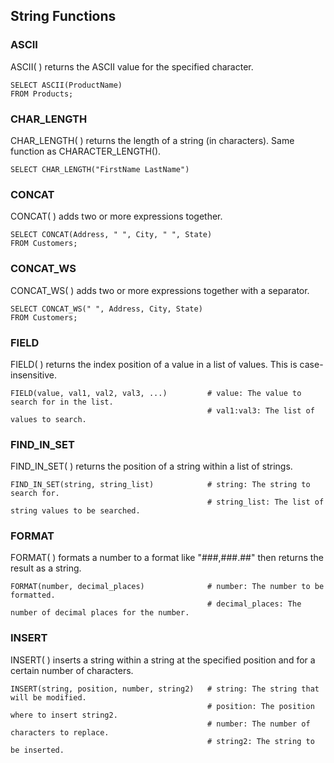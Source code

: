 ## String Functions

### ASCII
ASCII( ) returns the ASCII value for the specified character.
```
SELECT ASCII(ProductName)
FROM Products;
```
### CHAR_LENGTH
CHAR_LENGTH( ) returns the length of a string (in characters). Same function as CHARACTER_LENGTH().
```
SELECT CHAR_LENGTH("FirstName LastName")
```
### CONCAT
CONCAT( ) adds two or more expressions together.
```
SELECT CONCAT(Address, " ", City, " ", State)
FROM Customers;
```
### CONCAT_WS
CONCAT_WS( ) adds two or more expressions together with a separator.
```
SELECT CONCAT_WS(" ", Address, City, State)
FROM Customers;
```
### FIELD
FIELD( ) returns the index position of a value in a list of values. This is case-insensitive.
```
FIELD(value, val1, val2, val3, ...)         # value: The value to search for in the list.
                                            # val1:val3: The list of values to search.
```
### FIND_IN_SET
FIND_IN_SET( ) returns the position of a string within a list of strings.
```
FIND_IN_SET(string, string_list)            # string: The string to search for.
                                            # string_list: The list of string values to be searched.
```
### FORMAT
FORMAT( ) formats a number to a format like "###,###.##" then returns the result as a string.
```
FORMAT(number, decimal_places)              # number: The number to be formatted.
                                            # decimal_places: The number of decimal places for the number.
```
### INSERT
INSERT( ) inserts a string within a string at the specified position and for a certain number of characters.
```
INSERT(string, position, number, string2)   # string: The string that will be modified.
                                            # position: The position where to insert string2.
                                            # number: The number of characters to replace.
                                            # string2: The string to be inserted.
```
